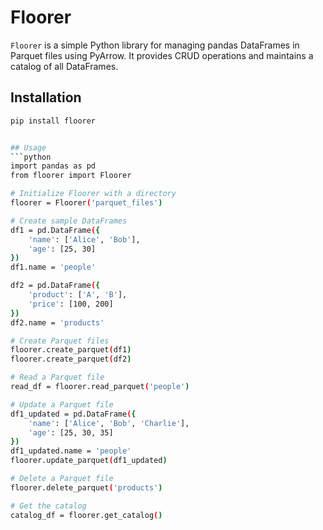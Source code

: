 # Floorer

`Floorer` is a simple Python library for managing pandas DataFrames in Parquet files using PyArrow. 
It provides CRUD operations and maintains a catalog of all DataFrames.

## Installation

```bash
pip install floorer


## Usage
```python
import pandas as pd
from floorer import Floorer

# Initialize Floorer with a directory
floorer = Floorer('parquet_files')

# Create sample DataFrames
df1 = pd.DataFrame({
    'name': ['Alice', 'Bob'],
    'age': [25, 30]
})
df1.name = 'people'

df2 = pd.DataFrame({
    'product': ['A', 'B'],
    'price': [100, 200]
})
df2.name = 'products'

# Create Parquet files
floorer.create_parquet(df1)
floorer.create_parquet(df2)

# Read a Parquet file
read_df = floorer.read_parquet('people')

# Update a Parquet file
df1_updated = pd.DataFrame({
    'name': ['Alice', 'Bob', 'Charlie'],
    'age': [25, 30, 35]
})
df1_updated.name = 'people'
floorer.update_parquet(df1_updated)

# Delete a Parquet file
floorer.delete_parquet('products')

# Get the catalog
catalog_df = floorer.get_catalog()